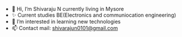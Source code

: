 - 👋 Hi, I’m Shivaraju N currently living in Mysore
- ✨ Current studies BE(Electronics and communiocation engineering)
- 👀 I’m interested in learning new technologies 
- 📫 Contact mail: shivarajun0101@gmail.com  


<!---
ShivarajuN/ShivarajuN is a ✨ special ✨ repository because its `README.md` (this file) appears on your GitHub profile.
You can click the Preview link to take a look at your changes.
--->
